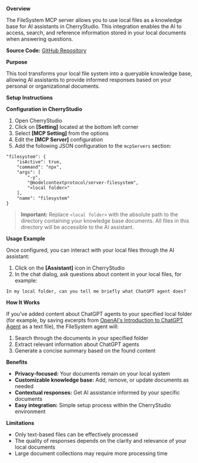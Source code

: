 **Overview**

The FileSystem MCP server allows you to use local files as a knowledge base for AI assistants in CherryStudio. This integration enables the AI to access, search, and reference information stored in your local documents when answering questions.

**Source Code:** [GitHub Repository](https://github.com/modelcontextprotocol/servers/tree/main/src/filesystem "https://github.com/modelcontextprotocol/servers/tree/main/src/filesystem")

**Purpose**

This tool transforms your local file system into a queryable knowledge base, allowing AI assistants to provide informed responses based on your personal or organizational documents.

**Setup Instructions**

**Configuration in CherryStudio**

1. Open CherryStudio
2. Click on **[Setting]** located at the bottom left corner
3. Select **[MCP Setting]** from the options
4. Edit the **[MCP Server]** configuration
5. Add the following JSON configuration to the `mcpServers` section:

<pre class="code-block"><div class="enhanced-code-block"><code class="hljs"><span>&#34;filesystem&#34;: {
    &#34;isActive&#34;: true,
    &#34;command&#34;: &#34;npx&#34;,
    &#34;args&#34;: [
        &#34;-y&#34;,
        &#34;@modelcontextprotocol/server-filesystem&#34;,
        &#34;&lt;local folder&gt;&#34;
    ],
    &#34;name&#34;: &#34;filesystem&#34;
}
</span></code></div></pre>

> **Important:** Replace `<local folder>` with the absolute path to the directory containing your knowledge base documents. All files in this directory will be accessible to the AI assistant.

**Usage Example**

Once configured, you can interact with your local files through the AI assistant:

1. Click on the **[Assistant]** icon in CherryStudio
2. In the chat dialog, ask questions about content in your local files, for example:

<pre class="code-block"><div class="enhanced-code-block"><code class="hljs"><span>In my local folder, can you tell me briefly what ChatGPT agent does?
</span></code></div></pre>

**How It Works**

If you've added content about ChatGPT agents to your specified local folder (for example, by saving excerpts from [OpenAI's Introduction to ChatGPT Agent](https://openai.com/index/introducing-chatgpt-agent/ "https://openai.com/index/introducing-chatgpt-agent/") as a text file), the FileSystem agent will:

1. Search through the documents in your specified folder
2. Extract relevant information about ChatGPT agents
3. Generate a concise summary based on the found content

**Benefits**

* **Privacy-focused:** Your documents remain on your local system
* **Customizable knowledge base:** Add, remove, or update documents as needed
* **Contextual responses:** Get AI assistance informed by your specific documents
* **Easy integration:** Simple setup process within the CherryStudio environment

**Limitations**

* Only text-based files can be effectively processed
* The quality of responses depends on the clarity and relevance of your local documents
* Large document collections may require more processing time

